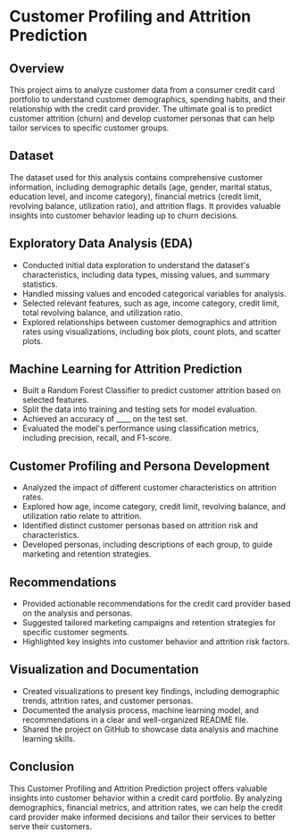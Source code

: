 # Customer Profiling and Attrition Prediction

## Overview
This project aims to analyze customer data from a consumer credit card portfolio to understand customer demographics, spending habits, and their relationship with the credit card provider. The ultimate goal is to predict customer attrition (churn) and develop customer personas that can help tailor services to specific customer groups.

## Dataset
The dataset used for this analysis contains comprehensive customer information, including demographic details (age, gender, marital status, education level, and income category), financial metrics (credit limit, revolving balance, utilization ratio), and attrition flags. It provides valuable insights into customer behavior leading up to churn decisions.

## Exploratory Data Analysis (EDA)
- Conducted initial data exploration to understand the dataset's characteristics, including data types, missing values, and summary statistics.
- Handled missing values and encoded categorical variables for analysis.
- Selected relevant features, such as age, income category, credit limit, total revolving balance, and utilization ratio.
- Explored relationships between customer demographics and attrition rates using visualizations, including box plots, count plots, and scatter plots.

## Machine Learning for Attrition Prediction
- Built a Random Forest Classifier to predict customer attrition based on selected features.
- Split the data into training and testing sets for model evaluation.
- Achieved an accuracy of ____ on the test set.
- Evaluated the model's performance using classification metrics, including precision, recall, and F1-score.

## Customer Profiling and Persona Development
- Analyzed the impact of different customer characteristics on attrition rates.
- Explored how age, income category, credit limit, revolving balance, and utilization ratio relate to attrition.
- Identified distinct customer personas based on attrition risk and characteristics.
- Developed personas, including descriptions of each group, to guide marketing and retention strategies.

## Recommendations
- Provided actionable recommendations for the credit card provider based on the analysis and personas.
- Suggested tailored marketing campaigns and retention strategies for specific customer segments.
- Highlighted key insights into customer behavior and attrition risk factors.

## Visualization and Documentation
- Created visualizations to present key findings, including demographic trends, attrition rates, and customer personas.
- Documented the analysis process, machine learning model, and recommendations in a clear and well-organized README file.
- Shared the project on GitHub to showcase data analysis and machine learning skills.

## Conclusion 
This Customer Profiling and Attrition Prediction project offers valuable insights into customer behavior within a credit card portfolio. By analyzing demographics, financial metrics, and attrition rates, we can help the credit card provider make informed decisions and tailor their services to better serve their customers.




